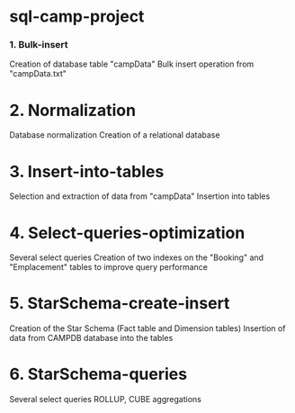 # sql-camp-project

### 1. Bulk-insert
   Creation of database table "campData"
   Bulk insert operation from "campData.txt"

# 2. Normalization
   Database normalization
   Creation of a relational database

# 3. Insert-into-tables
   Selection and extraction of data from "campData"
   Insertion into tables

# 4. Select-queries-optimization
   Several select queries
   Creation of two indexes on the "Booking" and "Emplacement" tables to improve query performance

# 5. StarSchema-create-insert
   Creation of the Star Schema (Fact table and Dimension tables)
   Insertion of data from CAMPDB database into the tables

# 6. StarSchema-queries
   Several select queries
   ROLLUP, CUBE aggregations
